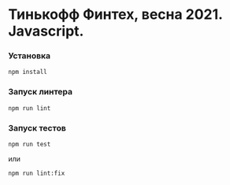 # Тинькофф Финтех, весна 2021. Javascript.

### Установка

```
npm install
```

### Запуск линтера

```
npm run lint
```

### Запуск тестов

```
npm run test
```

или

```
npm run lint:fix
```
